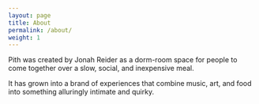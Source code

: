 ```yaml
---
layout: page
title: About
permalink: /about/
weight: 1
---
```


Pith was created by Jonah Reider as a dorm-room space for people to come together over a slow, social, and inexpensive meal.

It has grown into a brand of experiences that combine music, art, and food into something alluringly intimate and quirky.
